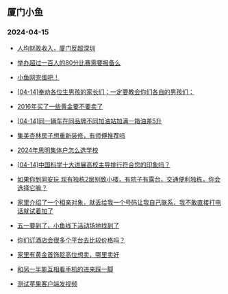 ## 厦门小鱼 
### 2024-04-15

+ [人均财政收入，厦门反超深圳](http://bbs.xmfish.com/read-htm-tid-18175804.html)

+ [举办超过一百人的80分比赛需要报备么](http://bbs.xmfish.com/read-htm-tid-18175645.html)

+ [小鱼网完蛋吧！](http://bbs.xmfish.com/read-htm-tid-18175805.html)

+ [[04-14]奉劝各位生男孩的家长们：一定要教会你们各自的男孩们：](http://bbs.xmfish.com/read-htm-tid-18175839.html)

+ [2016年买了一些黄金要不要卖了](http://bbs.xmfish.com/read-htm-tid-18175821.html)

+ [[04-14]同一辆车在同品牌不同加油站加满一箱油差5升](http://bbs.xmfish.com/read-htm-tid-18175740.html)

+ [集美杏林房子想重新装修，有师傅推荐吗](http://bbs.xmfish.com/read-htm-tid-18175696.html)

+ [2024年思明集体户怎么选学校](http://bbs.xmfish.com/read-htm-tid-18175655.html)

+ [[04-14]中国科学十大进展高校主导排行符合您的印象吗？](http://bbs.xmfish.com/read-htm-tid-18175797.html)

+ [如果你到同安玩,现有独栋2层别致小楼，有院子有露台，交通便利独栋，你会选择它嘛？](http://bbs.xmfish.com/read-htm-tid-18175914.html)

+ [家里介绍了一个相亲对象，就丢给我一个号码让我自己联系，我不敢直接打电话就试着加了](http://bbs.xmfish.com/read-htm-tid-18175990.html)

+ [五一要到了，小鱼线下活动场地找到了](http://bbs.xmfish.com/read-htm-tid-18175977.html)

+ [你们订酒店会很多个平台去比较价格吗？](http://bbs.xmfish.com/read-htm-tid-18175865.html)

+ [家里有黄金首饰趁高位想卖，哪里卖好](http://bbs.xmfish.com/read-htm-tid-18175776.html)

+ [和另一半能互相看手机的进来踩一脚](http://bbs.xmfish.com/read-htm-tid-18175991.html)

+ [测试苹果客户端发视频](http://bbs.xmfish.com/read-htm-tid-18175843.html)


